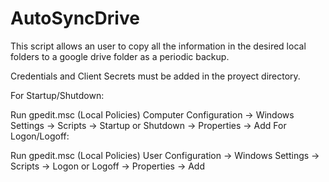 # AutoSyncDrive

This script allows an user to copy all the information in the desired local folders to a google drive folder as a periodic backup.

Credentials and Client Secrets must be added in the proyect directory.

For Startup/Shutdown:

Run gpedit.msc (Local Policies)
Computer Configuration -> Windows Settings -> Scripts -> Startup or Shutdown -> Properties -> Add
For Logon/Logoff:

Run gpedit.msc (Local Policies)
User Configuration -> Windows Settings -> Scripts -> Logon or Logoff -> Properties -> Add